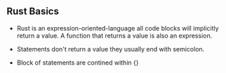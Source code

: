 ## Rust Basics

- Rust is an expression-oriented-language all code blocks will implicitly return a value. A function that returns a value is also an expression.
- Statements don't return a value they usually end with semicolon.

- Block of statements are contined within {}
